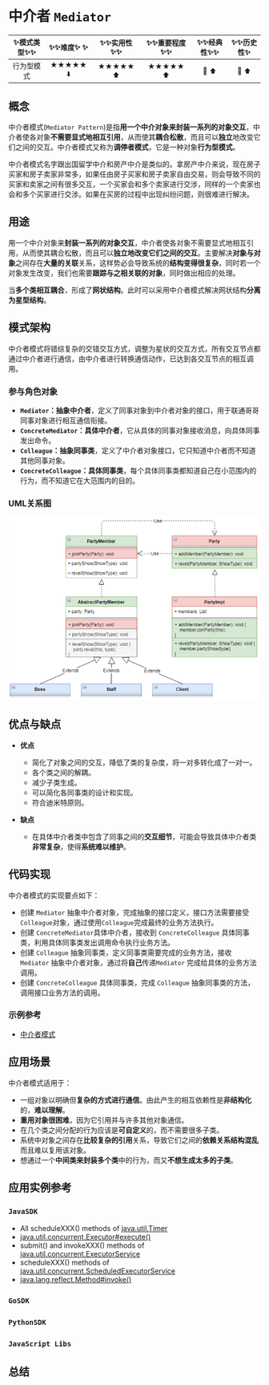 # 中介者 `Mediator`

| :sparkles:模式类型:sparkles::sparkles:|:sparkles::sparkles:难度:sparkles:  :sparkles: | :sparkles::sparkles:实用性:sparkles::sparkles: | :sparkles::sparkles:重要程度:sparkles::sparkles: |  :sparkles::sparkles:经典性:sparkles::sparkles: | :sparkles::sparkles:历史性:sparkles: |
| :----------------------------------------: | :-----------------------------------------------: | :-------------------------------------------------: | :----------------------------------------------------: | :--------------------------------------------------: | :--------------------------------------: |
|                  行为型模式                          |                ★★★★★ :arrow_down:                 |                  ★★★★★ :arrow_up:                   |                    ★★★★★ :arrow_up:                    |              :green_heart:  :arrow_up:               |        :green_heart:  :arrow_up:         |

## 概念
中介者模式(`Mediator Pattern`)是指**用一个中介对象来封装一系列的对象交互**，中介者使各对象**不需要显式地相互引用**，从而使其**耦合松散**，而且可以**独立**地改变它们之间的交互。中介者模式又称为**调停者模式**，它是一种对象**行为型模式**。

中介者模式名字跟出国留学中介和房产中介是类似的。拿房产中介来说，现在房子买家和房子卖家非常多，如果任由房子买家和房子卖家自由交易，则会导致不同的买家和卖家之间有很多交互，一个买家会和多个卖家进行交涉，同样的一个卖家也会和多个买家进行交涉。如果在买房的过程中出现纠纷问题，则很难进行解决。

## 用途
用一个中介对象来**封装一系列的对象交互**，中介者使各对象不需要显式地相互引用，从而使其耦合松散，而且可以**独立地改变它们之间的交互**。主要解决**对象与对象**之间存在**大量的关联**关系，这样势必会导致系统的**结构变得很复杂**，同时若一个对象发生改变，我们也需要**跟踪与之相关联的对象**，同时做出相应的处理。

当**多个类相互耦合**，形成了**网状结构**。此时可以采用中介者模式解决网状结构**分离为星型结构**。

## 模式架构
中介者模式将错综复杂的交错交互方式，调整为星状的交互方式，所有交互节点都通过中介者进行通信，由中介者进行转换通信动作，已达到各交互节点的相互调用。

### 参与角色对象
+ **`Mediator`：抽象中介者**，定义了同事对象到中介者对象的接口，用于联通哥哥同事对象进行相互通信衔接。
+ **`ConcreteMediator`：具体中介者**，它从具体的同事对象接收消息，向具体同事发出命令。
+ **`Colleague`：抽象同事类**，定义了中介者对象接口，它只知道中介者而不知道其他同事对象。
+ **`ConcreteColleague`：具体同事类**，每个具体同事类都知道自己在小范围内的行为，而不知道它在大范围内的目的。


### UML关系图

![1543652648045](../../../.images/1543652648045.png)

## 优点与缺点
+ **优点**
	- 简化了对象之间的交互，降低了类的复杂度，将一对多转化成了一对一。
	- 各个类之间的解耦。
	- 减少子类生成。
	- 可以简化各同事类的设计和实现。
	- 符合迪米特原则。

+ **缺点**
	+ 在具体中介者类中包含了同事之间的**交互细节**，可能会导致具体中介者类**非常复杂**，使得**系统难以维护**。

## 代码实现
中介者模式的实现要点如下：
+ 创建 `Mediator` 抽象中介者对象，完成抽象的接口定义，接口方法需要接受`Colleague`对象，通过使用`Colleague`完成最终的业务方法执行。
+ 创建 `ConcreteMediator`具体中介者，接收到 `ConcreteColleague` 具体同事类，利用具体同事类发出调用命令执行业务方法。
+ 创建 `Colleague` 抽象同事类，定义同事类需要完成的业务方法，接收 `Mediator` 抽象中介者对象，通过将**自己**传递`Mediator` 完成给具体的业务方法调用。
+ 创建 `ConcreteColleague` 具体同事类，完成 `Colleague` 抽象同事类的方法，调用接口业务方法的调用。

### 示例参考
+ [中介者模式](./java/io/github/hooj0/mediator)

## 应用场景
中介者模式适用于：
+ 一组对象以明确但**复杂的方式进行通信**。由此产生的相互依赖性是**非结构化**的，**难以理解**。
+ **重用对象很困难**，因为它引用并与许多其他对象通信。
+ 在几个类之间分配的行为应该是**可自定义**的，而不需要很多子类。
+ 系统中对象之间存在**比较复杂的引用**关系，导致它们之间的**依赖关系结构混乱**而且难以复用该对象。
+ 想通过一个**中间类来封装多个类**中的行为，而又**不想生成太多的子类**。

## 应用实例参考

### `JavaSDK` 
- All scheduleXXX() methods of [java.util.Timer](http://docs.oracle.com/javase/8/docs/api/java/util/Timer.html)
- [java.util.concurrent.Executor#execute()](http://docs.oracle.com/javase/8/docs/api/java/util/concurrent/Executor.html#execute-java.lang.Runnable-)
- submit() and invokeXXX() methods of [java.util.concurrent.ExecutorService](http://docs.oracle.com/javase/8/docs/api/java/util/concurrent/ExecutorService.html)
- scheduleXXX() methods of [java.util.concurrent.ScheduledExecutorService](http://docs.oracle.com/javase/8/docs/api/java/util/concurrent/ScheduledExecutorService.html)
- [java.lang.reflect.Method#invoke()](http://docs.oracle.com/javase/8/docs/api/java/lang/reflect/Method.html#invoke-java.lang.Object-java.lang.Object...-)

### `GoSDK`

### `PythonSDK`

### `JavaScript Libs`


## 总结